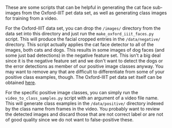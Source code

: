 These are some scripts that can be helpful in generating the cat
face sub-images from the Oxford-IIIT pet data set, as well as
generating class images for training from a video.  

For the Oxford-IIIT data set, you can drop the `/images/` directory
from the data set into this directory and just run the
`make_oxford_iiit_faces.py` script.  This will produce the 
facial cropped entries in the `/data/negative/`
directory.  This script actually applies the cat face detector
to all of the images, both cats and dogs.  This results in 
some images of dog faces (and some just bad detections) in the
negative feature set.  This isn't a big deal since it is the 
negative feature set and we don't want to detect the dogs or 
the error detections as member of our positive image classes
anyway.  You may want to remove any that are difficult to 
differentiate from some of your positive class examples, 
though.  The Oxford-IIIT pet data set itself can be obtained 
[here](http://www.robots.ox.ac.uk/~vgg/data/pets/). 

For the specific positive image classes, you can simply 
run the `video_to_class_samples.py` script with an argument
of a video file name.  This will generate class examples
in the `/data/positive/` directory indexed by the 
class name from frames in the video.  You probably want to 
review the detected images and discard those that are not 
correct label or are not of good quality since we do not 
want to false-positive these.

